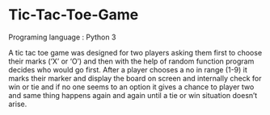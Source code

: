 # Tic-Tac-Toe-Game
Programing language : Python 3 

A tic tac toe game was designed for two players asking them first to choose their marks (‘X’ or ‘O’) and then with the help of random function program decides who would go first. After a player chooses a no in range (1-9) it marks their marker and display the board on screen and internally check for win or tie and if no one seems to an option it gives a chance to player two and same thing happens again and again until a tie or win situation doesn’t arise. 
